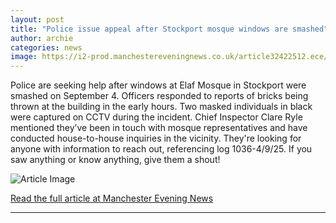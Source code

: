 ```yaml
---
layout: post
title: "Police issue appeal after Stockport mosque windows are smashed"
author: archie
categories: news
image: https://i2-prod.manchestereveningnews.co.uk/article32422512.ece/ALTERNATES/s1200/0_Elaf-Mosque-attack-Stockport.jpg
---
```

Police are seeking help after windows at Elaf Mosque in Stockport were smashed on September 4. Officers responded to reports of bricks being thrown at the building in the early hours. Two masked individuals in black were captured on CCTV during the incident. Chief Inspector Clare Ryle mentioned they’ve been in touch with mosque representatives and have conducted house-to-house inquiries in the vicinity. They're looking for anyone with information to reach out, referencing log 1036-4/9/25. If you saw anything or know anything, give them a shout!

![Article Image](https://i2-prod.manchestereveningnews.co.uk/article32422512.ece/ALTERNATES/s1200/0_Elaf-Mosque-attack-Stockport.jpg)

[Read the full article at Manchester Evening News](https://www.manchestereveningnews.co.uk/news/greater-manchester-news/police-issue-appeal-after-stockport-32422637)

---
